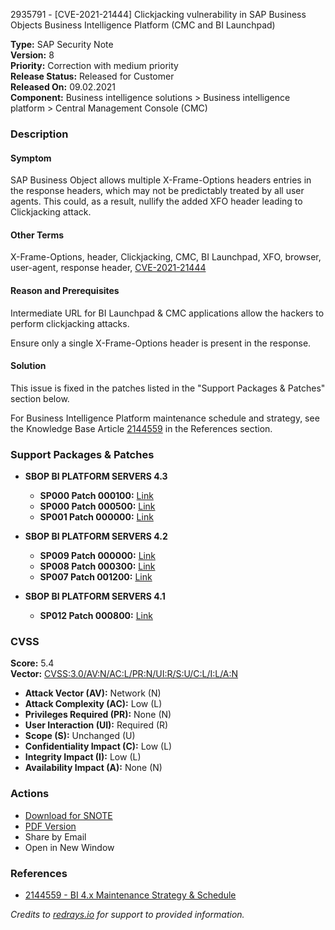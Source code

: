 2935791 - [CVE-2021-21444] Clickjacking vulnerability in SAP Business Objects Business Intelligence Platform (CMC and BI Launchpad)

**Type:** SAP Security Note  
**Version:** 8  
**Priority:** Correction with medium priority  
**Release Status:** Released for Customer  
**Released On:** 09.02.2021  
**Component:** Business intelligence solutions > Business intelligence platform > Central Management Console (CMC)

### Description

#### Symptom
SAP Business Object allows multiple X-Frame-Options headers entries in the response headers, which may not be predictably treated by all user agents. This could, as a result, nullify the added XFO header leading to Clickjacking attack.

#### Other Terms
X-Frame-Options, header, Clickjacking, CMC, BI Launchpad, XFO, browser, user-agent, response header, [CVE-2021-21444](https://cve.mitre.org/cgi-bin/cvename.cgi?name=CVE-2021-21444)

#### Reason and Prerequisites
Intermediate URL for BI Launchpad & CMC applications allow the hackers to perform clickjacking attacks.

Ensure only a single X-Frame-Options header is present in the response.

#### Solution
This issue is fixed in the patches listed in the "Support Packages & Patches" section below.

For Business Intelligence Platform maintenance schedule and strategy, see the Knowledge Base Article [2144559](https://me.sap.com/notes/2144559) in the References section.

### Support Packages & Patches

- **SBOP BI PLATFORM SERVERS 4.3**
  - **SP000 Patch 000100:** [Link](https://me.sap.com/softwarecenter/template/products/_APP=00200682500000001943&_EVENT=DISPHIER&HEADER=Y&FUNCTIONBAR=N&EVENT=TREE&NE=NAVIGATE&ENR=73555000100200006622&V=MAINT)
  - **SP000 Patch 000500:** [Link](https://me.sap.com/softwarecenter/template/products/_APP=00200682500000001943&_EVENT=DISPHIER&HEADER=Y&FUNCTIONBAR=N&EVENT=TREE&NE=NAVIGATE&ENR=73555000100200006622&V=MAINT)
  - **SP001 Patch 000000:** [Link](https://me.sap.com/softwarecenter/template/products/_APP=00200682500000001943&_EVENT=DISPHIER&HEADER=Y&FUNCTIONBAR=N&EVENT=TREE&NE=NAVIGATE&ENR=73555000100200006622&V=MAINT)

- **SBOP BI PLATFORM SERVERS 4.2**
  - **SP009 Patch 000000:** [Link](https://me.sap.com/softwarecenter/template/products/_APP=00200682500000001943&_EVENT=DISPHIER&HEADER=Y&FUNCTIONBAR=N&EVENT=TREE&NE=NAVIGATE&ENR=73555000100200001041&V=MAINT)
  - **SP008 Patch 000300:** [Link](https://me.sap.com/softwarecenter/template/products/_APP=00200682500000001943&_EVENT=DISPHIER&HEADER=Y&FUNCTIONBAR=N&EVENT=TREE&NE=NAVIGATE&ENR=73555000100200001041&V=MAINT)
  - **SP007 Patch 001200:** [Link](https://me.sap.com/softwarecenter/template/products/_APP=00200682500000001943&_EVENT=DISPHIER&HEADER=Y&FUNCTIONBAR=N&EVENT=TREE&NE=NAVIGATE&ENR=73555000100200001041&V=MAINT)

- **SBOP BI PLATFORM SERVERS 4.1**
  - **SP012 Patch 000800:** [Link](https://me.sap.com/softwarecenter/template/products/_APP=00200682500000001943&_EVENT=DISPHIER&HEADER=Y&FUNCTIONBAR=N&EVENT=TREE&NE=NAVIGATE&ENR=67838200100200019009&V=MAINT)

### CVSS

**Score:** 5.4  
**Vector:** [CVSS:3.0/AV:N/AC:L/PR:N/UI:R/S:U/C:L/I:L/A:N](https://nvd.nist.gov/vuln-metrics/cvss/v3-calculator?vector=CVSS:3.0/AV:N/AC:L/PR:N/UI:R/S:U/C:L/I:L/A:N)

- **Attack Vector (AV):** Network (N)
- **Attack Complexity (AC):** Low (L)
- **Privileges Required (PR):** None (N)
- **User Interaction (UI):** Required (R)
- **Scope (S):** Unchanged (U)
- **Confidentiality Impact (C):** Low (L)
- **Integrity Impact (I):** Low (L)
- **Availability Impact (A):** None (N)

### Actions

- [Download for SNOTE](https://notesdownloads.sap.com/note/0040000000190462021)
- [PDF Version](https://userapps.support.sap.com/sap/support/sfm/notes/print/0002935791?language=en-US&token=6DEA6A0EC3351E8774F29CE8F6421620)
- Share by Email
- Open in New Window

### References

- [2144559 - BI 4.x Maintenance Strategy & Schedule](https://me.sap.com/notes/2144559)

*Credits to [redrays.io](https://redrays.io) for support to provided information.*